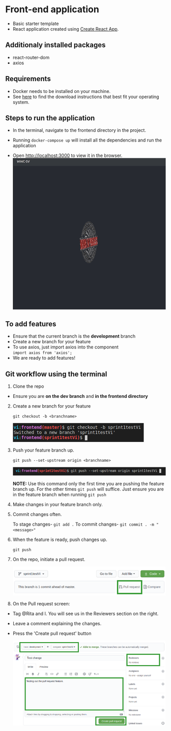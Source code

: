 # Front-end application 

 - Basic starter template
 - React application created using [Create React App](https://github.com/facebook/create-react-app).  

## Additionaly installed packages

 - react-router-dom
 - axios

## Requirements

 - Docker needs to be installed on your machine.
 - See [here](https://docs.docker.com/engine/install/) to find the download instructions that best fit your operating system.

## Steps to run the application

 - In the terminal, navigate to the frontend directory in the project.

 - Running `docker-compose up` will install all the dependencies and run the application

 -  Open [http://localhost:3000](http://localhost:3000) to view it in the browser.  
    ![](READMEImages/rootscreen.gif)
    
## To add features

 - Ensure that the current branch is the **development** branch
 - Create a new branch for your feature
 - To use axios, just import axios into the component  
 `import axios from 'axios';`  
- We are ready to add features!

## Git workflow using the terminal

1. Clone the repo
  - Ensure you are **on the dev branch** and **in the frontend directory**  

2. Create a new branch for your feature  
  
    `git checkout -b <branchname>`  

    ![](READMEImages/checkoutfeaturebranch.png)

3. Push your feature branch up.  

	`git push --set-upstream origin <branchname>`

    ![](READMEImages/pushfeatureup.png)

	**NOTE:** Use this command only the first time you are pushing the feature branch up. For the other times `git push` will suffice. Just ensure you are in the feature branch when running `git push`

4. Make changes in your feature branch only.

5. Commit changes often.

	To stage changes-  `git add .`
	To commit changes- `git commit . -m "<message>"`

6. When the feature is ready, push changes up.  

    `git push`

5. On the repo, initiate a pull request.

    ![](READMEImages/initiatepullrequest.png)

6. On the Pull request screen:
  - Tag @Rita and I. You will see us in the Reviewers section on the right.
  - Leave a comment explaining the changes.
  - Press the 'Create pull request'  button

    ![](READMEImages/pullrequestscreen.png)
